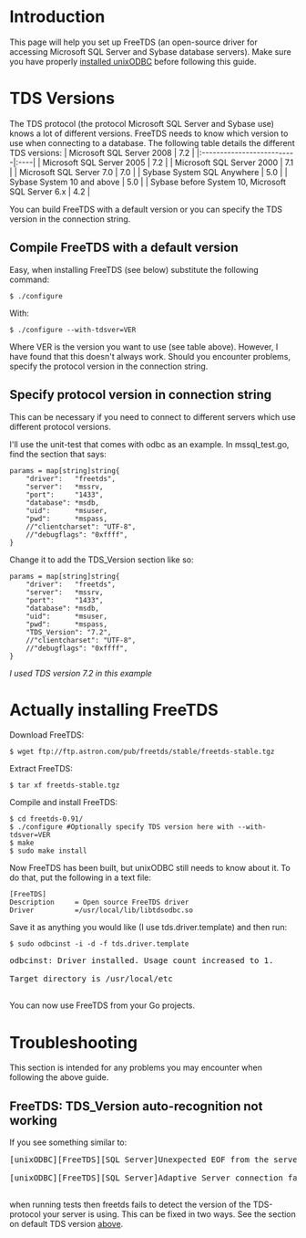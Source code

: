 # Introduction #
This page will help you set up FreeTDS (an open-source driver for accessing Microsoft SQL Server and Sybase database servers).
Make sure you have properly [installed unixODBC](InstallingUnixODBC.md) before following this guide.

# TDS Versions #
The TDS protocol (the protocol Microsoft SQL Server and Sybase use) knows a lot of different versions. FreeTDS needs to know which version to use when connecting to a database. The following table details the different TDS versions:
| Microsoft SQL Server 2008 | 7.2 |
|:--------------------------|:----|
| Microsoft SQL Server 2005 | 7.2 |
| Microsoft SQL Server 2000 | 7.1 |
| Microsoft SQL Server 7.0 | 7.0 |
| Sybase System SQL Anywhere | 5.0 |
| Sybase System 10 and above | 5.0 |
| Sybase before System 10, Microsoft SQL Server 6.x | 4.2 |

You can build FreeTDS with a default version or you can specify the TDS version in the connection string.
## Compile FreeTDS with a default version ##
Easy, when installing FreeTDS (see below) substitute the following command:
```
$ ./configure
```

With:
```
$ ./configure --with-tdsver=VER
```
Where VER is the version you want to use (see table above).
However, I have found that this doesn't always work. Should you encounter problems, specify the protocol version in the connection string.

## Specify protocol version in connection string ##
This can be necessary if you need to connect to different servers which use different protocol versions.

I'll use the unit-test that comes with odbc as an example.
In mssql\_test.go, find the section that says:
```
params = map[string]string{
    "driver":   "freetds",
    "server":   *mssrv,
    "port":     "1433",
    "database": *msdb,
    "uid":      *msuser,
    "pwd":      *mspass,
    //"clientcharset": "UTF-8",
    //"debugflags": "0xffff",
}
```
Change it to add the TDS\_Version section like so:
```
params = map[string]string{
    "driver":   "freetds",
    "server":   *mssrv,
    "port":     "1433",
    "database": *msdb,
    "uid":      *msuser,
    "pwd":      *mspass,
    "TDS_Version": "7.2",
    //"clientcharset": "UTF-8",
    //"debugflags": "0xffff",
}
```
_I used TDS version 7.2 in this example_

# Actually installing FreeTDS #
Download FreeTDS:
```
$ wget ftp://ftp.astron.com/pub/freetds/stable/freetds-stable.tgz
```

Extract FreeTDS:
```
$ tar xf freetds-stable.tgz 
```

Compile and install FreeTDS:
```
$ cd freetds-0.91/
$ ./configure #Optionally specify TDS version here with --with-tdsver=VER
$ make
$ sudo make install
```

Now FreeTDS has been built, but unixODBC still needs to know about it.
To do that, put the following in a text file:
```
[FreeTDS] 
Description     = Open source FreeTDS driver
Driver          =/usr/local/lib/libtdsodbc.so
```
Save it as anything you would like (I use tds.driver.template) and then run:

```
$ sudo odbcinst -i -d -f tds.driver.template
```
<pre>
odbcinst: Driver installed. Usage count increased to 1.<br>
Target directory is /usr/local/etc<br>
</pre>
You can now use FreeTDS from your Go projects.

# Troubleshooting #
This section is intended for any problems you may encounter when following the above guide.

## FreeTDS: TDS\_Version auto-recognition not working ##
If you see something similar to:
<pre>
[unixODBC][FreeTDS][SQL Server]Unexpected EOF from the server<br>
[unixODBC][FreeTDS][SQL Server]Adaptive Server connection failed<br>
</pre>
when running tests then freetds fails to detect the version of the TDS-protocol your server is using. This can be fixed in two ways. See the section on default TDS version [above](InstallingFreeTDS#Specify_protocol_version_in_connection_string.md).